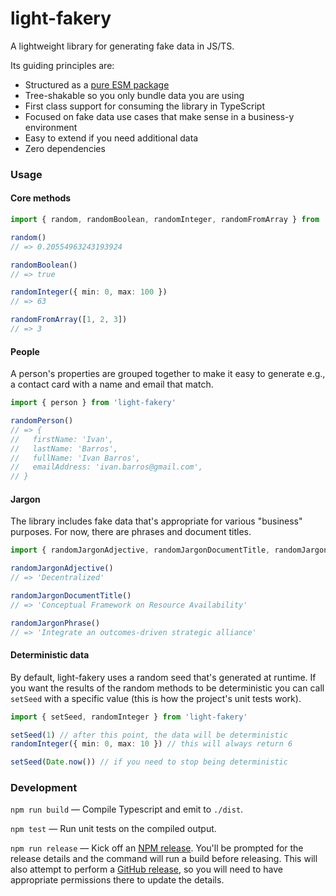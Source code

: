 # light-fakery

A lightweight library for generating fake data in JS/TS.

Its guiding principles are:

- Structured as a [pure ESM package](https://gist.github.com/sindresorhus/a39789f98801d908bbc7ff3ecc99d99c)
- Tree-shakable so you only bundle data you are using
- First class support for consuming the library in TypeScript
- Focused on fake data use cases that make sense in a business-y environment
- Easy to extend if you need additional data
- Zero dependencies


### Usage

#### Core methods

```typescript
import { random, randomBoolean, randomInteger, randomFromArray } from 'light-fakery'

random()
// => 0.20554963243193924

randomBoolean()
// => true

randomInteger({ min: 0, max: 100 })
// => 63

randomFromArray([1, 2, 3])
// => 3
```

#### People

A person's properties are grouped together to make it easy to generate e.g., a contact card with a name and email that match.

```typescript
import { person } from 'light-fakery'

randomPerson()
// => {
//   firstName: 'Ivan',
//   lastName: 'Barros',
//   fullName: 'Ivan Barros',
//   emailAddress: 'ivan.barros@gmail.com',
// }
```

#### Jargon

The library includes fake data that's appropriate for various "business" purposes.
For now, there are phrases and document titles.

```typescript
import { randomJargonAdjective, randomJargonDocumentTitle, randomJargonPhrase } from 'light-fakery'

randomJargonAdjective()
// => 'Decentralized'

randomJargonDocumentTitle()
// => 'Conceptual Framework on Resource Availability'

randomJargonPhrase()
// => 'Integrate an outcomes-driven strategic alliance'
```

#### Deterministic data

By default, light-fakery uses a random seed that's generated at runtime. If you want
the results of the random methods to be deterministic you can call `setSeed` with
a specific value (this is how the project's unit tests work).

```typescript
import { setSeed, randomInteger } from 'light-fakery'

setSeed(1) // after this point, the data will be deterministic
randomInteger({ min: 0, max: 10 }) // this will always return 6

setSeed(Date.now()) // if you need to stop being deterministic
```


### Development

`npm run build` — Compile Typescript and emit to `./dist`.

`npm test` — Run unit tests on the compiled output.

`npm run release` — Kick off an [NPM release](https://www.npmjs.com/package/light-fakery). You'll be prompted for the release details and the command will run a build before releasing. This will also attempt to perform a [GitHub release](https://github.com/release-it/release-it/blob/master/docs/github-releases.md#manual), so you will need to have appropriate permissions there to update the details.
